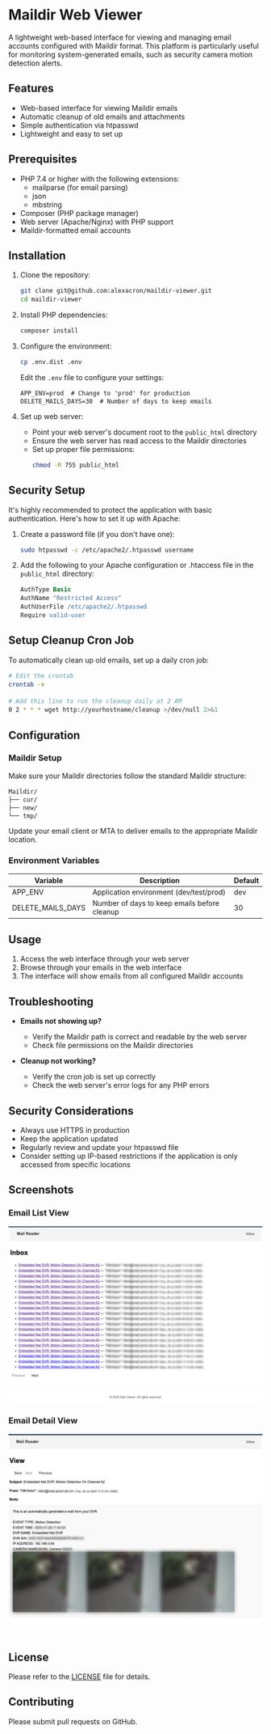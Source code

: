 # Maildir Web Viewer

A lightweight web-based interface for viewing and managing email accounts configured with Maildir format. This platform is particularly useful for monitoring system-generated emails, such as security camera motion detection alerts.

## Features

- Web-based interface for viewing Maildir emails
- Automatic cleanup of old emails and attachments
- Simple authentication via htpasswd
- Lightweight and easy to set up

## Prerequisites

- PHP 7.4 or higher with the following extensions:
  - mailparse (for email parsing)
  - json
  - mbstring
- Composer (PHP package manager)
- Web server (Apache/Nginx) with PHP support
- Maildir-formatted email accounts

## Installation

1. Clone the repository:
   ```bash
   git clone git@github.com:alexacron/maildir-viewer.git
   cd maildir-viewer
   ```

2. Install PHP dependencies:
   ```bash
   composer install
   ```

3. Configure the environment:
   ```bash
   cp .env.dist .env
   ```
   Edit the `.env` file to configure your settings:
   ```
   APP_ENV=prod  # Change to 'prod' for production
   DELETE_MAILS_DAYS=30  # Number of days to keep emails
   ```

4. Set up web server:
   - Point your web server's document root to the `public_html` directory
   - Ensure the web server has read access to the Maildir directories
   - Set up proper file permissions:
     ```bash
     chmod -R 755 public_html
     ```

## Security Setup

It's highly recommended to protect the application with basic authentication. Here's how to set it up with Apache:

1. Create a password file (if you don't have one):
   ```bash
   sudo htpasswd -c /etc/apache2/.htpasswd username
   ```

2. Add the following to your Apache configuration or .htaccess file in the `public_html` directory:
   ```apache
   AuthType Basic
   AuthName "Restricted Access"
   AuthUserFile /etc/apache2/.htpasswd
   Require valid-user
   ```

## Setup Cleanup Cron Job

To automatically clean up old emails, set up a daily cron job:

```bash
# Edit the crontab
crontab -e

# Add this line to run the cleanup daily at 2 AM
0 2 * * * wget http://yourhostname/cleanup >/dev/null 2>&1
```

## Configuration

### Maildir Setup

Make sure your Maildir directories follow the standard Maildir structure:
```
Maildir/
├── cur/
├── new/
└── tmp/
```

Update your email client or MTA to deliver emails to the appropriate Maildir location.

### Environment Variables

| Variable | Description | Default |
|----------|-------------|---------|
| APP_ENV | Application environment (dev/test/prod) | dev |
| DELETE_MAILS_DAYS | Number of days to keep emails before cleanup | 30 |

## Usage

1. Access the web interface through your web server
2. Browse through your emails in the web interface
3. The interface will show emails from all configured Maildir accounts

## Troubleshooting

- **Emails not showing up?**
  - Verify the Maildir path is correct and readable by the web server
  - Check file permissions on the Maildir directories

- **Cleanup not working?**
  - Verify the cron job is set up correctly
  - Check the web server's error logs for any PHP errors

## Security Considerations

- Always use HTTPS in production
- Keep the application updated
- Regularly review and update your htpasswd file
- Consider setting up IP-based restrictions if the application is only accessed from specific locations

## Screenshots

### Email List View
![Email List View](screenshot-1.png)

### Email Detail View
![Email Detail View](screenshot-2.png)

## License

Please refer to the [LICENSE](LICENSE) file for details.

## Contributing

Please submit pull requests on GitHub.

